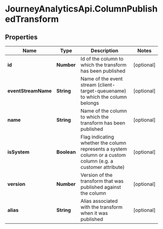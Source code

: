 # JourneyAnalyticsApi.ColumnPublishedTransform

## Properties

Name | Type | Description | Notes
------------ | ------------- | ------------- | -------------
**id** | **Number** | Id of the column to which the transform has been published | [optional] 
**eventStreamName** | **String** | Name of the event stream (client-target-queuename) to which the column belongs | [optional] 
**name** | **String** | Name of the column to which the transform has been published | [optional] 
**isSystem** | **Boolean** | Flag indicating whether the column represents a system column or a custom column (e.g. a customer attribute) | [optional] 
**version** | **Number** | Version of the transform that was published against the column | [optional] 
**alias** | **String** | Alias associated with the transform when it was published | [optional] 


